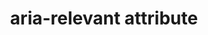 ---
{
  "title": "aria-relevant attribute",
  "description": "Indicates what notifications the user agent will trigger when the accessibility tree within a live region is modified. See related aria-relevant.",
  "category": "aria",
  "keywords": "aria-relevant attribute",
  "last_test_date": "2020-04-13",
  "test_results_url": "https://a11ysupport.io/tech/aria/aria-relevant_attribute",
  "test_url": "https://a11ysupport.io/tech/aria/aria-relevant_attribute",
  "notes_by_num": {
    "1": "Didn't convey the 'removal' value",
    "2": "Didn't convey the 'text' value",
    "3": "Didn't convey the 'additions' value"
  },
  "stats": {
    "dragon_win": {
      "chrome": {
        "80": "y"
      }
    },
    "jaws": {
      "chrome": {
        "80": "a #1"
      },
      "ie": {
        "11": "y"
      },
      "firefox": {
        "74": "a #1"
      }
    },
    "narrator": {
      "edge": {
        "44": "u #1 #2"
      }
    },
    "nvda": {
      "chrome": {
        "80": "a #3 #1"
      },
      "firefox": {
        "74": "a #3 #1"
      }
    },
    "talkback": {
      "and_chr": {
        "80": "a #1"
      }
    },
    "va_and": {
      "and_chr": {
        "80": "y"
      }
    },
    "vo_ios": {
      "ios_saf": {
        "13.4": "a #1"
      }
    },
    "vo_macos": {
      "safari": {
        "13.1": "a #2"
      }
    },
    "orca": {
      "firefox": {
        "74": "a #2"
      }
    },
    "vc_ios": {
      "ios_saf": {
        "13.4": "y"
      }
    },
    "vc_macos": {
      "safari": {
        "13.1": "y"
      }
    },
    "wsr": {
      "chrome": {
        "80": "y"
      }
    }
  },
  "links": {
    "ARIA spec for aria-relevant": "https://www.w3.org/TR/wai-aria-1.1/#aria-relevant"
  }
}
---